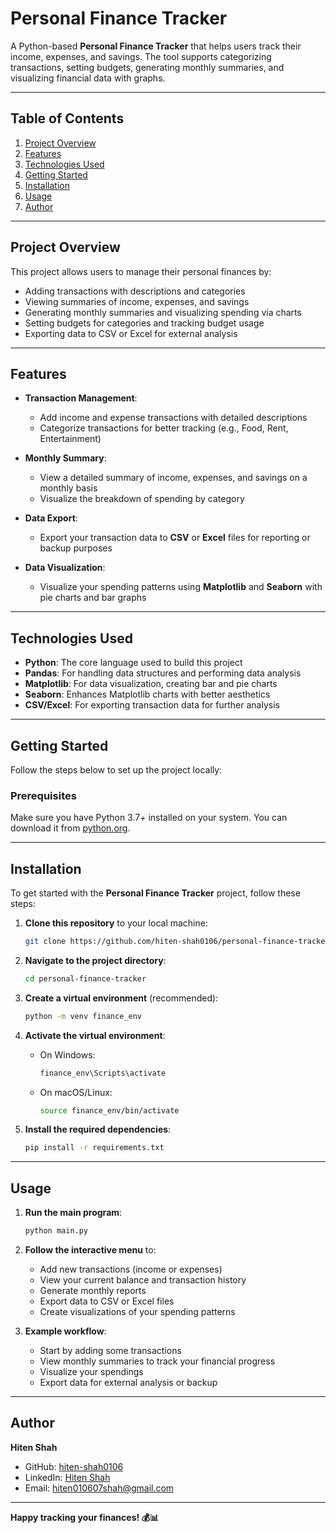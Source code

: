 # Personal Finance Tracker

A Python-based **Personal Finance Tracker** that helps users track their income, expenses, and savings. The tool supports categorizing transactions, setting budgets, generating monthly summaries, and visualizing financial data with graphs.

---

## Table of Contents

1. [Project Overview](#project-overview)
2. [Features](#features)
3. [Technologies Used](#technologies-used)
4. [Getting Started](#getting-started)
5. [Installation](#installation)
6. [Usage](#usage)
7. [Author](#author)

---

## Project Overview

This project allows users to manage their personal finances by:

-   Adding transactions with descriptions and categories
-   Viewing summaries of income, expenses, and savings
-   Generating monthly summaries and visualizing spending via charts
-   Setting budgets for categories and tracking budget usage
-   Exporting data to CSV or Excel for external analysis

---

## Features

-   **Transaction Management**:

    -   Add income and expense transactions with detailed descriptions
    -   Categorize transactions for better tracking (e.g., Food, Rent, Entertainment)

-   **Monthly Summary**:

    -   View a detailed summary of income, expenses, and savings on a monthly basis
    -   Visualize the breakdown of spending by category

-   **Data Export**:

    -   Export your transaction data to **CSV** or **Excel** files for reporting or backup purposes

-   **Data Visualization**:
    -   Visualize your spending patterns using **Matplotlib** and **Seaborn** with pie charts and bar graphs

---

## Technologies Used

-   **Python**: The core language used to build this project
-   **Pandas**: For handling data structures and performing data analysis
-   **Matplotlib**: For data visualization, creating bar and pie charts
-   **Seaborn**: Enhances Matplotlib charts with better aesthetics
-   **CSV/Excel**: For exporting transaction data for further analysis

---

## Getting Started

Follow the steps below to set up the project locally:

### Prerequisites

Make sure you have Python 3.7+ installed on your system. You can download it from [python.org](https://www.python.org/).

---

## Installation

To get started with the **Personal Finance Tracker** project, follow these steps:

1. **Clone this repository** to your local machine:

    ```bash
    git clone https://github.com/hiten-shah0106/personal-finance-tracker.git
    ```

2. **Navigate to the project directory**:

    ```bash
    cd personal-finance-tracker
    ```

3. **Create a virtual environment** (recommended):

    ```bash
    python -m venv finance_env
    ```

4. **Activate the virtual environment**:

    - On Windows:
        ```bash
        finance_env\Scripts\activate
        ```
    - On macOS/Linux:
        ```bash
        source finance_env/bin/activate
        ```

5. **Install the required dependencies**:
    ```bash
    pip install -r requirements.txt
    ```

---

## Usage

1. **Run the main program**:

    ```bash
    python main.py
    ```

2. **Follow the interactive menu** to:

    - Add new transactions (income or expenses)
    - View your current balance and transaction history
    - Generate monthly reports
    - Export data to CSV or Excel files
    - Create visualizations of your spending patterns

3. **Example workflow**:
    - Start by adding some transactions
    - View monthly summaries to track your financial progress
    - Visualize your spendings
    - Export data for external analysis or backup

---

## Author

**Hiten Shah**

-   GitHub: [hiten-shah0106](https://github.com/hiten-shah0106)
-   LinkedIn: [Hiten Shah](https://www.linkedin.com/in/contact-hitenshah/)
-   Email: hiten010607shah@gmail.com

---

**Happy tracking your finances! 💰📊**
